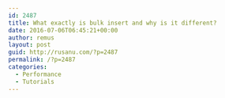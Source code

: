 ```yaml
---
id: 2487
title: What exactly is bulk insert and why is it different?
date: 2016-07-06T06:45:21+00:00
author: remus
layout: post
guid: http://rusanu.com/?p=2487
permalink: /?p=2487
categories:
  - Performance
  - Tutorials
---
```

</p>